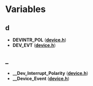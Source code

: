 
# Variables



## d

* **DEVINTR\_POL** ([**device.h**](device_8h.md))
* **DEV\_EVT** ([**device.h**](device_8h.md))


## _

* **\_\_Dev\_Interrupt\_Polarity** ([**device.h**](device_8h.md))
* **\_\_Device\_Event** ([**device.h**](device_8h.md))




